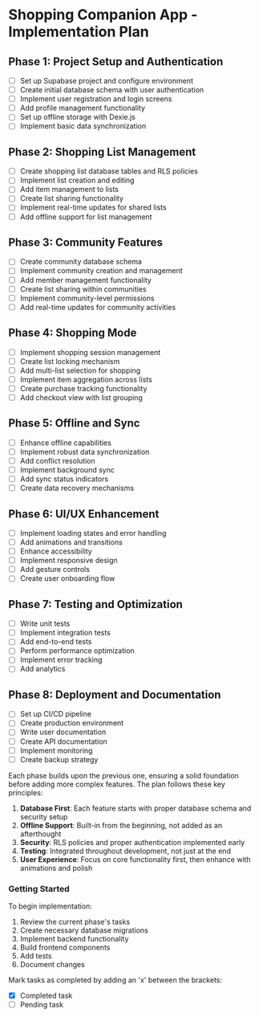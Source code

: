 # Shopping Companion App - Implementation Plan

## Phase 1: Project Setup and Authentication
- [ ] Set up Supabase project and configure environment
- [ ] Create initial database schema with user authentication
- [ ] Implement user registration and login screens
- [ ] Add profile management functionality
- [ ] Set up offline storage with Dexie.js
- [ ] Implement basic data synchronization

## Phase 2: Shopping List Management
- [ ] Create shopping list database tables and RLS policies
- [ ] Implement list creation and editing
- [ ] Add item management to lists
- [ ] Create list sharing functionality
- [ ] Implement real-time updates for shared lists
- [ ] Add offline support for list management

## Phase 3: Community Features
- [ ] Create community database schema
- [ ] Implement community creation and management
- [ ] Add member management functionality
- [ ] Create list sharing within communities
- [ ] Implement community-level permissions
- [ ] Add real-time updates for community activities

## Phase 4: Shopping Mode
- [ ] Implement shopping session management
- [ ] Create list locking mechanism
- [ ] Add multi-list selection for shopping
- [ ] Implement item aggregation across lists
- [ ] Create purchase tracking functionality
- [ ] Add checkout view with list grouping

## Phase 5: Offline and Sync
- [ ] Enhance offline capabilities
- [ ] Implement robust data synchronization
- [ ] Add conflict resolution
- [ ] Implement background sync
- [ ] Add sync status indicators
- [ ] Create data recovery mechanisms

## Phase 6: UI/UX Enhancement
- [ ] Implement loading states and error handling
- [ ] Add animations and transitions
- [ ] Enhance accessibility
- [ ] Implement responsive design
- [ ] Add gesture controls
- [ ] Create user onboarding flow

## Phase 7: Testing and Optimization
- [ ] Write unit tests
- [ ] Implement integration tests
- [ ] Add end-to-end tests
- [ ] Perform performance optimization
- [ ] Implement error tracking
- [ ] Add analytics

## Phase 8: Deployment and Documentation
- [ ] Set up CI/CD pipeline
- [ ] Create production environment
- [ ] Write user documentation
- [ ] Create API documentation
- [ ] Implement monitoring
- [ ] Create backup strategy

Each phase builds upon the previous one, ensuring a solid foundation before adding more complex features. The plan follows these key principles:

1. **Database First**: Each feature starts with proper database schema and security setup
2. **Offline Support**: Built-in from the beginning, not added as an afterthought
3. **Security**: RLS policies and proper authentication implemented early
4. **Testing**: Integrated throughout development, not just at the end
5. **User Experience**: Focus on core functionality first, then enhance with animations and polish

### Getting Started

To begin implementation:

1. Review the current phase's tasks
2. Create necessary database migrations
3. Implement backend functionality
4. Build frontend components
5. Add tests
6. Document changes

Mark tasks as completed by adding an 'x' between the brackets:
- [x] Completed task
- [ ] Pending task